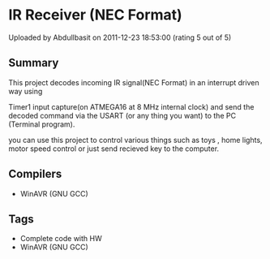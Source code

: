 # IR Receiver (NEC Format)

Uploaded by Abdullbasit on 2011-12-23 18:53:00 (rating 5 out of 5)

## Summary

This project decodes incoming IR signal(NEC Format) in an interrupt driven way using  

Timer1 input capture(on ATMEGA16 at 8 MHz internal clock) and send the decoded command via the USART (or any thing you want) to the PC (Terminal program).  

you can use this project to control various things such as toys , home lights, motor speed control or just send recieved key to the computer.

## Compilers

- WinAVR (GNU GCC)

## Tags

- Complete code with HW
- WinAVR (GNU GCC)
